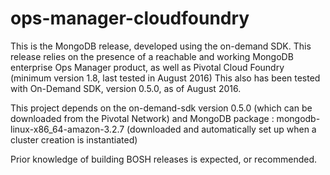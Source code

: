 # ops-manager-cloudfoundry
This is the MongoDB release, developed using the on-demand SDK.
This release relies on the presence of a reachable and working MongoDB enterprise Ops Manager product, as well as Pivotal Cloud Foundry (minimum version 1.8, last tested in August 2016)
This also has been tested with On-Demand SDK, version 0.5.0, as of August 2016.

This project depends on the on-demand-sdk version 0.5.0 (which can be downloaded from the Pivotal Network) and MongoDB package : mongodb-linux-x86_64-amazon-3.2.7 (downloaded and automatically set up when a cluster creation is instantiated)

Prior knowledge of building BOSH releases is expected, or recommended.

